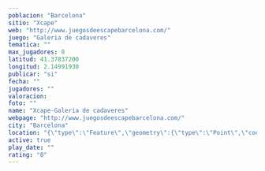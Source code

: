 ```yaml
---
poblacion: "Barcelona"
sitio: "Xcape"
web: "http://www.juegosdeescapebarcelona.com/"
juego: "Galeria de cadaveres"
tematica: ""
max_jugadores: 8
latitud: 41.37837200
longitud: 2.14991930
publicar: "si"
fecha: ""
jugadores: ""
valoracion: 
foto: ""
name: "Xcape-Galeria de cadaveres"
webpage: "http://www.juegosdeescapebarcelona.com/"
city: "Barcelona"
location: "{\"type\":\"Feature\",\"geometry\":{\"type\":\"Point\",\"coordinates\":[41.378372,2.1499193]}}"
active: true
play_date: ""
rating: "0"
---
```

